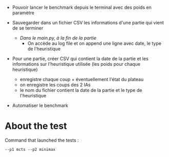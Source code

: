 - Pouvoir lancer le benchmark depuis le terminal avec des poids en paramètre

- Sauvegarder dans un fichier CSV les informations d'une partie qui vient de se terminer
    - *Dans le main.py, à la fin de la partie*
      - On accède au log file et on append une ligne avec date, le type de l'heuristique



- Pour une partie, créer CSV qui contient la date de la partie et les informations sur l'heuristique utilisée (les poids pour chaque heuristique)
    - enregistre chaque coup + éventuellement l'état du plateau
    - on enregistre les coups des 2 IAs
    - le nom du fichier contient la date de la partie et le type de l'heuristique

- Automatiser le benchmark



# About the test
Command that launched the tests : 

`--p1 mcts --p2 minimax`